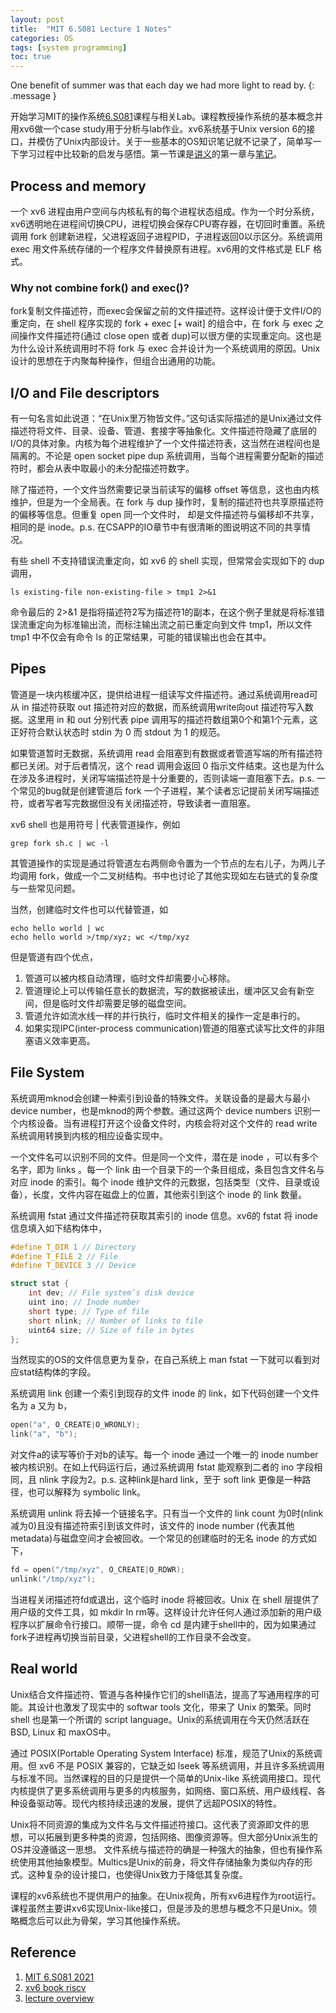 ```yaml
---
layout: post
title:  "MIT 6.S081 Lecture 1 Notes"
categories: OS
tags: [system programming]
toc: true
--- 
```

One benefit of summer was that each day we had more light to read by.
{: .message }

开始学习MIT的操作系统[6.S081](https://pdos.csail.mit.edu/6.828/2021/schedule.html)课程与相关Lab。课程教授操作系统的基本概念并用xv6做一个case study用于分析与lab作业。xv6系统基于Unix version 6的接口，并模仿了Unix内部设计。关于一些基本的OS知识笔记就不记录了，简单写一下学习过程中比较新的启发与感悟。第一节课是[讲义](https://pdos.csail.mit.edu/6.828/2021/xv6/book-riscv-rev2.pdf)的第一章与[笔记](https://pdos.csail.mit.edu/6.828/2021/lec/l-overview.txt)。

## Process and memory
一个 xv6 进程由用户空间与内核私有的每个进程状态组成。作为一个时分系统，xv6透明地在进程间切换CPU，进程切换会保存CPU寄存器，在切回时重置。系统调用 fork 创建新进程，父进程返回子进程PID，子进程返回0以示区分。系统调用 exec 用文件系统存储的一个程序文件替换原有进程。xv6用的文件格式是 ELF 格式。

### Why not combine fork() and exec()?
fork复制文件描述符，而exec会保留之前的文件描述符。这样设计便于文件I/O的重定向，在 shell 程序实现的 fork + exec [+ wait] 的组合中，在 fork 与 exec 之间操作文件描述符(通过 close open 或者 dup)可以很方便的实现重定向。这也是为什么设计系统调用时不将 fork 与 exec 合并设计为一个系统调用的原因。Unix设计的思想在于内聚每种操作，但组合出通用的功能。

## I/O and File descriptors
有一句名言如此说道：“在Unix里万物皆文件。”这句话实际描述的是Unix通过文件描述符将文件、目录、设备、管道、套接字等抽象化。文件描述符隐藏了底层的I/O的具体对象。内核为每个进程维护了一个文件描述符表，这当然在进程间也是隔离的。不论是 open socket pipe dup 系统调用，当每个进程需要分配新的描述符时，都会从表中取最小的未分配描述符数字。

除了描述符，一个文件当然需要记录当前读写的偏移 offset 等信息，这也由内核维护，但是为一个全局表。在 fork 与 dup 操作时，复制的描述符也共享原描述符的偏移等信息。但重复 open 同一个文件时， 却是文件描述符与偏移却不共享，相同的是 inode。p.s. 在CSAPP的IO章节中有很清晰的图说明这不同的共享情况。

有些 shell 不支持错误流重定向，如 xv6 的 shell 实现，但常常会实现如下的 dup 调用，
```shell
ls existing-file non-existing-file > tmp1 2>&1
```
命令最后的 2>&1 是指将描述符2写为描述符1的副本，在这个例子里就是将标准错误流重定向为标准输出流，而标注输出流之前已重定向到文件 tmp1，所以文件 tmp1 中不仅会有命令 ls 的正常结果，可能的错误输出也会在其中。

## Pipes
管道是一块内核缓冲区，提供给进程一组读写文件描述符。通过系统调用read可从 in 描述符获取 out 描述符对应的数据，而系统调用write向out 描述符写入数据。这里用 in 和 out 分别代表 pipe 调用写的描述符数组第0个和第1个元素，这正好符合默认状态时 stdin 为 0 而 stdout 为 1 的规范。

如果管道暂时无数据，系统调用 read 会阻塞到有数据或者管道写端的所有描述符都已关闭。对于后者情况，这个 read 调用会返回 0 指示文件结束。这也是为什么在涉及多进程时，关闭写端描述符是十分重要的，否则读端一直阻塞下去。p.s. 一个常见的bug就是创建管道后 fork 一个子进程，某个读者忘记提前关闭写端描述符，或者写者写完数据但没有关闭描述符，导致读者一直阻塞。

xv6 shell 也是用符号 | 代表管道操作，例如
```shell
grep fork sh.c | wc -l 
```
其管道操作的实现是通过将管道左右两侧命令置为一个节点的左右儿子，为两儿子均调用 fork，做成一个二叉树结构。书中也讨论了其他实现如左右链式的复杂度与一些常见问题。

当然，创建临时文件也可以代替管道，如
```shell
echo hello world | wc
echo hello world >/tmp/xyz; wc </tmp/xyz
```
但是管道有四个优点，
1. 管道可以被内核自动清理，临时文件却需要小心移除。
2. 管道理论上可以传输任意长的数据流，写的数据被读出，缓冲区又会有新空间，但是临时文件却需要足够的磁盘空间。
3. 管道允许如流水线一样的并行执行，临时文件相关的操作一定是串行的。
4. 如果实现IPC(inter-process communication)管道的阻塞式读写比文件的非阻塞语义效率更高。

## File System
系统调用mknod会创建一种索引到设备的特殊文件。关联设备的是最大与最小 device number，也是mknod的两个参数。通过这两个 device numbers 识别一个内核设备。当有进程打开这个设备文件时，内核会将对这个文件的 read write 系统调用转换到内核的相应设备实现中。

一个文件名可以识别不同的文件。但是同一个文件，潜在是 inode ，可以有多个名字，即为 links 。每一个 link 由一个目录下的一个条目组成，条目包含文件名与对应 inode 的索引。每个 inode 维护文件的元数据，包括类型（文件、目录或设备），长度，文件内容在磁盘上的位置，其他索引到这个 inode 的 link 数量。

系统调用 fstat 通过文件描述符获取其索引的 inode 信息。xv6的 fstat 将 inode 信息填入如下结构体中，
```c
#define T_DIR 1 // Directory
#define T_FILE 2 // File
#define T_DEVICE 3 // Device

struct stat {
    int dev; // File system’s disk device
    uint ino; // Inode number
    short type; // Type of file
    short nlink; // Number of links to file
    uint64 size; // Size of file in bytes
};

```
当然现实的OS的文件信息更为复杂，在自己系统上 man fstat 一下就可以看到对应stat结构体的字段。

系统调用 link 创建一个索引到现存的文件 inode 的 link，如下代码创建一个文件名为 a 又为 b，
```c
open("a", O_CREATE|O_WRONLY);
link("a", "b");
```
对文件a的读写等价于对b的读写。每一个 inode 通过一个唯一的 inode number 被内核识别。在如上代码运行后，通过系统调用 fstat 能观察到二者的 ino 字段相同，且 nlink 字段为2。p.s. 这种link是hard link，至于 soft link 更像是一种路径，也可以解释为 symbolic link。

系统调用 unlink 将去掉一个链接名字。只有当一个文件的 link count 为0时(nlink减为0)且没有描述符索引到该文件时，该文件的 inode number (代表其他metadata)与磁盘空间才会被回收。一个常见的创建临时的无名 inode 的方式如下，
```c
fd = open("/tmp/xyz", O_CREATE|O_RDWR);
unlink("/tmp/xyz");
```
当进程关闭描述符fd或退出，这个临时 inode 将被回收。Unix 在 shell 层提供了用户级的文件工具，如 mkdir ln rm等。这样设计允许任何人通过添加新的用户级程序以扩展命令行接口。顺带一提，命令 cd 是内建于shell中的，因为如果通过fork子进程再切换当前目录，父进程shell的工作目录不会改变。

## Real world
Unix结合文件描述符、管道与各种操作它们的shell语法，提高了写通用程序的可能。其设计也激发了现实中的 softwar tools 文化，带来了 Unix 的繁荣。同时 shell 也是第一个所谓的 script language。Unix的系统调用在今天仍然活跃在 BSD, Linux 和 maxOS中。

通过 POSIX(Portable Operating System Interface) 标准，规范了Unix的系统调用。但 xv6 不是 POSIX 兼容的，它缺乏如 lseek 等系统调用，并且许多系统调用与标准不同。当然课程的目的只是提供一个简单的Unix-like 系统调用接口。现代内核提供了更多系统调用与更多的内核服务，如网络、窗口系统、用户级线程、各种设备驱动等。现代内核持续迅速的发展，提供了远超POSIX的特性。

Unix将不同资源的集成为文件名与文件描述符接口。这代表了资源即文件的思想，可以拓展到更多种类的资源，包括网络、图像资源等。但大部分Unix派生的OS并没遵循这一思想。
文件系统与描述符的确是一种强大的抽象，但也有操作系统使用其他抽象模型。Multics是Unix的前身，将文件存储抽象为类似内存的形式。这种复杂的设计接口，也使得Unix致力于降低其复杂度。

课程的xv6系统也不提供用户的抽象。在Unix视角，所有xv6进程作为root运行。
课程虽然主要讲xv6实现Unix-like接口，但是涉及的思想与概念不只是Unix。领略概念后可以此为骨架，学习其他操作系统。

## Reference
1. [MIT 6.S081 2021](https://pdos.csail.mit.edu/6.828/2021/schedule.html)
2. [xv6 book riscv](https://pdos.csail.mit.edu/6.828/2021/xv6/book-riscv-rev2.pdf)
3. [lecture overview](https://pdos.csail.mit.edu/6.828/2021/lec/l-overview.txt/)